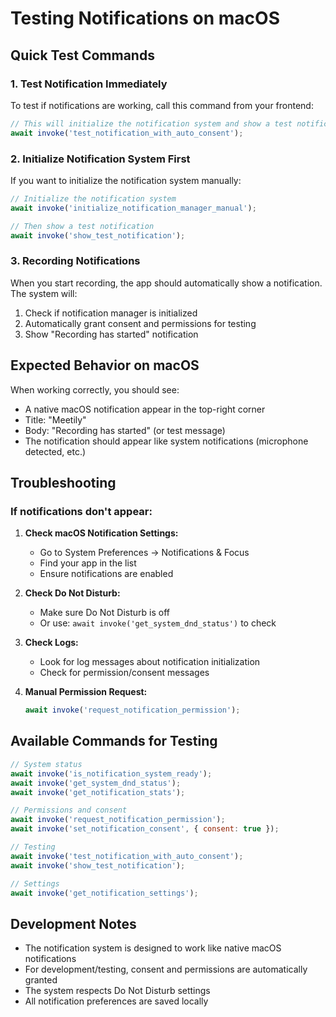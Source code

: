 # Testing Notifications on macOS

## Quick Test Commands

### 1. Test Notification Immediately
To test if notifications are working, call this command from your frontend:

```javascript
// This will initialize the notification system and show a test notification
await invoke('test_notification_with_auto_consent');
```

### 2. Initialize Notification System First
If you want to initialize the notification system manually:

```javascript
// Initialize the notification system
await invoke('initialize_notification_manager_manual');

// Then show a test notification
await invoke('show_test_notification');
```

### 3. Recording Notifications
When you start recording, the app should automatically show a notification. The system will:

1. Check if notification manager is initialized
2. Automatically grant consent and permissions for testing
3. Show "Recording has started" notification

## Expected Behavior on macOS

When working correctly, you should see:
- A native macOS notification appear in the top-right corner
- Title: "Meetily"
- Body: "Recording has started" (or test message)
- The notification should appear like system notifications (microphone detected, etc.)

## Troubleshooting

### If notifications don't appear:

1. **Check macOS Notification Settings:**
   - Go to System Preferences → Notifications & Focus
   - Find your app in the list
   - Ensure notifications are enabled

2. **Check Do Not Disturb:**
   - Make sure Do Not Disturb is off
   - Or use: `await invoke('get_system_dnd_status')` to check

3. **Check Logs:**
   - Look for log messages about notification initialization
   - Check for permission/consent messages

4. **Manual Permission Request:**
   ```javascript
   await invoke('request_notification_permission');
   ```

## Available Commands for Testing

```javascript
// System status
await invoke('is_notification_system_ready');
await invoke('get_system_dnd_status');
await invoke('get_notification_stats');

// Permissions and consent
await invoke('request_notification_permission');
await invoke('set_notification_consent', { consent: true });

// Testing
await invoke('test_notification_with_auto_consent');
await invoke('show_test_notification');

// Settings
await invoke('get_notification_settings');
```

## Development Notes

- The notification system is designed to work like native macOS notifications
- For development/testing, consent and permissions are automatically granted
- The system respects Do Not Disturb settings
- All notification preferences are saved locally